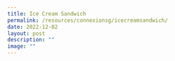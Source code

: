 ```yaml
---
title: Ice Cream Sandwich
permalink: /resources/connexionsg/icecreamsandwich/
date: 2022-12-02
layout: post
description: ""
image: ""
---
```

